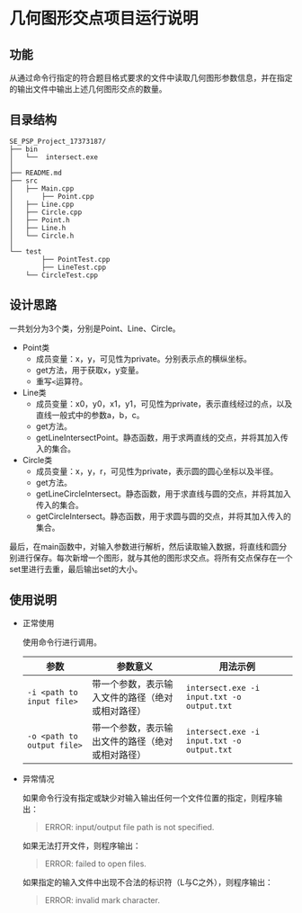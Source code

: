 # 几何图形交点项目运行说明

## 功能

从通过命令行指定的符合题目格式要求的文件中读取几何图形参数信息，并在指定的输出文件中输出上述几何图形交点的数量。

## 目录结构

```
SE_PSP_Project_17373187/
├── bin
│   └──  intersect.exe
│
├── README.md
├── src
│   ├── Main.cpp
│		├── Point.cpp
│   ├── Line.cpp
│   ├── Circle.cpp
│   ├── Point.h
│   ├── Line.h
│   └── Circle.h
│   
└── test
		├── PointTest.cpp
		├── LineTest.cpp
    └── CircleTest.cpp
```

## 设计思路

一共划分为3个类，分别是Point、Line、Circle。

- Point类
  - 成员变量：x，y，可见性为private。分别表示点的横纵坐标。
  - get方法，用于获取x，y变量。
  - 重写`<`运算符。
- Line类
  - 成员变量：x0，y0，x1，y1，可见性为private，表示直线经过的点，以及直线一般式中的参数a，b，c。
  - get方法。
  - getLineIntersectPoint。静态函数，用于求两直线的交点，并将其加入传入的集合。
- Circle类
  - 成员变量：x，y，r，可见性为private，表示圆的圆心坐标以及半径。
  - get方法。
  - getLineCircleIntersect。静态函数，用于求直线与圆的交点，并将其加入传入的集合。
  - getCircleIntersect。静态函数，用于求圆与圆的交点，并将其加入传入的集合。

最后，在main函数中，对输入参数进行解析，然后读取输入数据，将直线和圆分别进行保存。每次新增一个图形，就与其他的图形求交点。将所有交点保存在一个set里进行去重，最后输出set的大小。

## 使用说明

- 正常使用

  使用命令行进行调用。

  | 参数                       | 参数意义                                         | 用法示例                                   |
  | -------------------------- | ------------------------------------------------ | ------------------------------------------ |
  | `-i <path to input file>`  | 带一个参数，表示输入文件的路径（绝对或相对路径） | `intersect.exe -i input.txt -o output.txt` |
  | `-o <path to output file>` | 带一个参数，表示输出文件的路径（绝对或相对路径） | `intersect.exe -i input.txt -o output.txt` |

- 异常情况

  如果命令行没有指定或缺少对输入输出任何一个文件位置的指定，则程序输出：

  > ERROR: input/output file path is not specified.

  如果无法打开文件，则程序输出：

  > ERROR: failed to open files.

  如果指定的输入文件中出现不合法的标识符（L与C之外），则程序输出：

  > ERROR: invalid mark character.